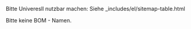 Bitte Univeresll nutzbar machen: Siehe _includes/el/sitemap-table.html


Bitte keine BOM - Namen. 


